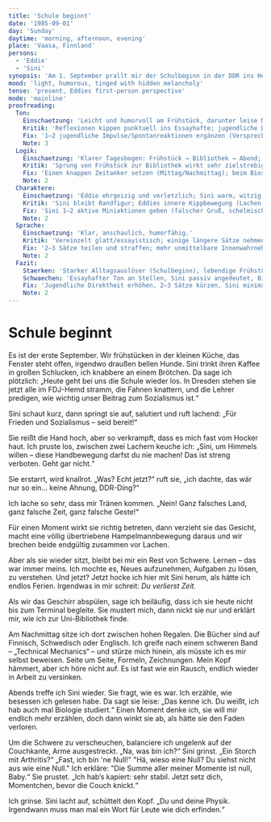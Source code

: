 ```yaml
---
title: 'Schule beginnt'
date: '1985-09-01'
day: 'Sunday'
daytime: 'morning, afternoon, evening'
place: 'Vaasa, Finnland'
persons:
  - 'Eddie'
  - 'Sini'
synopsis: 'Am 1. September prallt mir der Schulbeginn in der DDR ins Herz: Sini parodiert den FDJ‑Gruß, wir lachen, und ich merke, wie mir das Lernen fehlt. Statt zum Terminal gehe ich in die Uni‑Bibliothek, verbeiße mich in "Technical Mechanics"; abends witzle ich die Schwere weg, Sini streift ihr Biostudium – und schweigt.'
mood: 'light, humorous, tinged with hidden melancholy'
tense: 'present, Eddies first-person perspective'
mode: 'mainline'
proofreading:
  Ton:
    Einschaetzung: 'Leicht und humorvoll am Frühstück, darunter leise Melancholie; Lernsehnsucht klar fühlbar.'
    Kritik: 'Reflexionen kippen punktuell ins Essayhafte; jugendliche Direktheit und kleine Unsicherheiten fehlen stellenweise.'
    Fix: '1–2 jugendliche Impulse/Spontanreaktionen ergänzen (Versprecher, Schulterzucken, kleiner Trotz); Witz am Schluss als bewusste Entlastung kurz erden.'
    Note: 3
  Logik:
    Einschaetzung: 'Klarer Tagesbogen: Frühstück → Bibliothek → Abend; DDR‑Schulstart als auslösendes Moment.'
    Kritik: 'Sprung von Frühstück zur Bibliothek wirkt sehr zielstrebig; Sini erwähnt Biostudium nur beiläufig.'
    Fix: 'Einen knappen Zeitanker setzen (Mittag/Nachmittag); beim Biostudium ein zögerndes Detail einfügen (Blick weg, abgebrochener Satz), um die Andeutung zu stützen.'
    Note: 2
  Charaktere:
    Einschaetzung: 'Eddie ehrgeizig und verletzlich; Sini warm, witzig, stützt mit Leichtigkeit.'
    Kritik: 'Sini bleibt Randfigur; Eddies innere Kippbewegung (Lachen → Schwere → Antrieb) könnte schärfer markiert sein.'
    Fix: 'Sini 1–2 aktive Miniaktionen geben (falscher Gruß, schelmischer Blick, Wegbeschreibung mit Zettel); Eddies Kippmoment mit einem körperlichen Signal zeigen (Kloß im Hals, kalte Hände).'
    Note: 2
  Sprache:
    Einschaetzung: 'Klar, anschaulich, humorfähig.'
    Kritik: 'Vereinzelt glatt/essayistisch; einige längere Sätze nehmen Tempo raus.'
    Fix: '2–3 Sätze teilen und straffen; mehr unmittelbare Innenwahrnehmung (Körper, Geräusche); einzelne fachliche Begriffe sparsam rahmen, damit sie organisch wirken.'
    Note: 2
  Fazit:
    Staerken: 'Starker Alltagsauslöser (Schulbeginn), lebendige Frühstücksszene, überzeugende Lernsehnsucht, feiner Humor.'
    Schwaechen: 'Essayhafter Ton an Stellen, Sini passiv angedeutet, Biostudium nur gestreift, teils lange Sätze.'
    Fix: 'Jugendliche Direktheit erhöhen, 2–3 Sätze kürzen, Sini minimal aktiver zeichnen, Biostudium‑Andeutung durch Mikrogesten stützen.'
    Note: 2
---
```


# Schule beginnt

Es ist der erste September. Wir frühstücken in der kleinen Küche, das Fenster
steht offen, irgendwo draußen bellen Hunde. Sini trinkt ihren Kaffee in großen
Schlucken, ich knabbere an einem Brötchen. Da sage ich plötzlich: „Heute geht
bei uns die Schule wieder los. In Dresden stehen sie jetzt alle im FDJ-Hemd
stramm, die Fahnen knattern, und die Lehrer predigen, wie wichtig unser Beitrag
zum Sozialismus ist.“

Sini schaut kurz, dann springt sie auf, salutiert und ruft lachend: „Für Frieden
und Sozialismus – seid bereit!“

Sie reißt die Hand hoch, aber so verkrampft, dass es mich fast vom Hocker haut.
Ich pruste los, zwischen zwei Lachern keuche ich: „Sini, um Himmels willen –
diese Handbewegung darfst du nie machen! Das ist streng verboten. Geht gar
nicht.“

Sie erstarrt, wird knallrot. „Was? Echt jetzt?“ ruft sie, „ich dachte, das wär
nur so ein… keine Ahnung, DDR-Ding?“

Ich lache so sehr, dass mir Tränen kommen. „Nein! Ganz falsches Land, ganz
falsche Zeit, ganz falsche Geste!“

Für einen Moment wirkt sie richtig betreten, dann verzieht sie das Gesicht,
macht eine völlig übertriebene Hampelmannbewegung daraus und wir brechen beide
endgültig zusammen vor Lachen.

Aber als sie wieder sitzt, bleibt bei mir ein Rest von Schwere. Lernen – das war
immer meins. Ich mochte es, Neues aufzunehmen, Aufgaben zu lösen, zu verstehen.
Und jetzt? Jetzt hocke ich hier mit Sini herum, als hätte ich endlos Ferien.
Irgendwas in mir schreit: *Du verlierst Zeit.*

Als wir das Geschirr abspülen, sage ich beiläufig, dass ich sie heute nicht bis
zum Terminal begleite. Sie mustert mich, dann nickt sie nur und erklärt mir, wie
ich zur Uni-Bibliothek finde.

Am Nachmittag sitze ich dort zwischen hohen Regalen. Die Bücher sind auf
Finnisch, Schwedisch oder Englisch. Ich greife nach einem schweren Band –
„Technical Mechanics“ – und stürze mich hinein, als müsste ich es mir selbst
beweisen. Seite um Seite, Formeln, Zeichnungen. Mein Kopf hämmert, aber ich höre
nicht auf. Es ist fast wie ein Rausch, endlich wieder in Arbeit zu versinken.

Abends treffe ich Sini wieder. Sie fragt, wie es war. Ich erzähle, wie besessen
ich gelesen habe. Da sagt sie leise: „Das kenne ich. Du weißt, ich hab auch mal
Biologie studiert.“ Einen Moment denke ich, sie will mir endlich mehr erzählen,
doch dann winkt sie ab, als hätte sie den Faden verloren.

Um die Schwere zu verscheuchen, balanciere ich ungelenk auf der Couchkante, Arme
ausgestreckt. „Na, was bin ich?“ Sini grinst. „Ein Storch mit Arthritis?“ „Fast,
ich bin 'ne Null!" "Hä, wieso eine Null? Du siehst nicht aus wie eine Null." Ich
erkläre: "Die Summe aller meiner Momente ist null, Baby.“ Sie prustet. „Ich
hab’s kapiert: sehr stabil. Jetzt setz dich, Momentchen, bevor die Couch
knickt.“

Ich grinse. Sini lacht auf, schüttelt den Kopf. „Du und deine Physik. Irgendwann
muss man mal ein Wort für Leute wie dich erfinden.“

